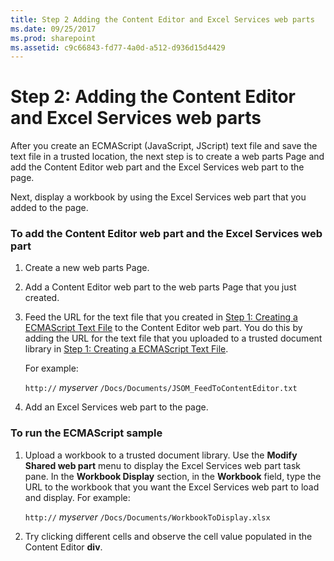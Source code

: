 ```yaml
---
title: Step 2 Adding the Content Editor and Excel Services web parts
ms.date: 09/25/2017
ms.prod: sharepoint
ms.assetid: c9c66843-fd77-4a0d-a512-d936d15d4429
---
```



# Step 2: Adding the Content Editor and Excel Services web parts

After you create an ECMAScript (JavaScript, JScript) text file and save the text file in a trusted location, the next step is to create a web parts Page and add the Content Editor web part and the Excel Services web part to the page. 
  
    
    

Next, display a workbook by using the Excel Services web part that you added to the page. 
### To add the Content Editor web part and the Excel Services web part


1. Create a new web parts Page. 
    
  
2. Add a Content Editor web part to the web parts Page that you just created.
    
  
3. Feed the URL for the text file that you created in  [Step 1: Creating a ECMAScript Text File](step-1-creating-a-ecmascript-text-file.md) to the Content Editor web part. You do this by adding the URL for the text file that you uploaded to a trusted document library in [Step 1: Creating a ECMAScript Text File](step-1-creating-a-ecmascript-text-file.md). 
    
    For example: 
    
     `http://` _myserver_ `/Docs/Documents/JSOM_FeedToContentEditor.txt`
    
  
4. Add an Excel Services web part to the page.
    
  

### To run the ECMAScript sample


1. Upload a workbook to a trusted document library. Use the **Modify Shared web part** menu to display the Excel Services web part task pane. In the **Workbook Display** section, in the **Workbook** field, type the URL to the workbook that you want the Excel Services web part to load and display. For example:
    
     `http://` _myserver_ `/Docs/Documents/WorkbookToDisplay.xlsx`
    
  
2. Try clicking different cells and observe the cell value populated in the Content Editor **div**. 
    
  

